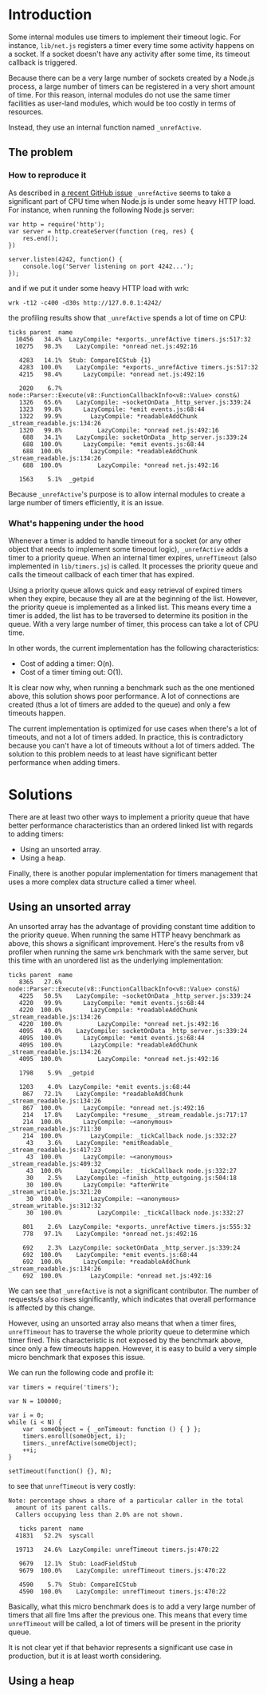 # Introduction

Some internal modules use timers to implement their timeout logic. For instance, `lib/net.js` registers a timer every time some activity happens on a socket. If a socket doesn't have any activity after some time, its timeout callback is triggered.

Because there can be a very large number of sockets created by a Node.js process, a large number of timers can be registered in a very short amount of time. For this reason, internal modules do not use the same timer facilities as user-land modules, which would be too costly in terms of resources.

Instead, they use an internal function named `_unrefActive`.

## The problem

### How to reproduce it

As described in [a recent GitHub issue](https://github.com/joyent/node/issues/8160) `_unrefActive` seems to take a significant part of CPU time when Node.js is under some heavy HTTP load. For instance, when running the following Node.js server:
```
var http = require('http');
var server = http.createServer(function (req, res) {
    res.end();
})

server.listen(4242, function() {
    console.log('Server listening on port 4242...');
});
```
and if we put it under some heavy HTTP load with wrk:
```
wrk -t12 -c400 -d30s http://127.0.0.1:4242/
```
the profiling results show that `_unrefActive` spends a lot of time on CPU:
```
ticks parent  name
  10456   34.4%  LazyCompile: *exports._unrefActive timers.js:517:32
  10275   98.3%    LazyCompile: *onread net.js:492:16

   4283   14.1%  Stub: CompareICStub {1}
   4283  100.0%    LazyCompile: *exports._unrefActive timers.js:517:32
   4215   98.4%      LazyCompile: *onread net.js:492:16

   2020    6.7%  node::Parser::Execute(v8::FunctionCallbackInfo<v8::Value> const&)
   1326   65.6%    LazyCompile: ~socketOnData _http_server.js:339:24
   1323   99.8%      LazyCompile: *emit events.js:68:44
   1322   99.9%        LazyCompile: *readableAddChunk _stream_readable.js:134:26
   1320   99.8%          LazyCompile: *onread net.js:492:16
    688   34.1%    LazyCompile: socketOnData _http_server.js:339:24
    688  100.0%      LazyCompile: *emit events.js:68:44
    688  100.0%        LazyCompile: *readableAddChunk _stream_readable.js:134:26
    688  100.0%          LazyCompile: *onread net.js:492:16

   1563    5.1%  _getpid
```

Because `_unrefActive`'s purpose is to allow internal modules to create a large number of timers efficiently, it is an issue.

### What's happening under the hood

Whenever a timer is added to handle timeout for a socket (or any other object that needs to implement some timeout logic), `_unrefActive` adds a timer to a priority queue. When an internal timer expires, `unrefTimeout` (also implemented in `lib/timers.js`) is called. It processes the priority queue and calls the timeout callback of each timer that has expired.

Using a priority queue allows quick and easy retrieval of expired timers when they expire, because they all are at the beginning of the list. However, the priority queue is implemented as a linked list. This means every time a timer is added, the list has to be traversed to determine its position in the queue. With a very large number of timer, this process can take a lot of CPU time.

In other words, the current implementation has the following characteristics:
* Cost of adding a timer: O(n).
* Cost of a timer timing out: O(1).

It is clear now why, when running a benchmark such as the one mentioned above, this solution shows poor performance. A lot of connections are created (thus a lot of timers are added to the queue) and only a few timeouts happen.

The current implementation is optimized for use cases when there's a lot of timeouts, and not a lot of timers 
added. In practice, this is contradictory because you can't have a lot of timeouts without a lot of timers added. The solution to this problem needs to at least have significant better performance when adding timers.

# Solutions

There are at least two other ways to implement a priority queue that have better performance characteristics than an ordered linked list with regards to adding timers:
* Using an unsorted array.
* Using a heap.

Finally, there is another popular implementation for timers management that uses a more complex data structure called a timer wheel.

## Using an unsorted array

An unsorted array has the advantage of providing constant time addition to the priority queue. When running the same HTTP heavy benchmark as above, this shows a significant improvement. Here's the results from v8 profiler when running the same `wrk` benchmark with the same server, but this time with an unordered list as the underlying implementation:
```
ticks parent  name
   8365   27.6%  node::Parser::Execute(v8::FunctionCallbackInfo<v8::Value> const&)
   4225   50.5%    LazyCompile: ~socketOnData _http_server.js:339:24
   4220   99.9%      LazyCompile: *emit events.js:68:44
   4220  100.0%        LazyCompile: *readableAddChunk _stream_readable.js:134:26
   4220  100.0%          LazyCompile: *onread net.js:492:16
   4095   49.0%    LazyCompile: socketOnData _http_server.js:339:24
   4095  100.0%      LazyCompile: *emit events.js:68:44
   4095  100.0%        LazyCompile: *readableAddChunk _stream_readable.js:134:26
   4095  100.0%          LazyCompile: *onread net.js:492:16

   1798    5.9%  _getpid

   1203    4.0%  LazyCompile: *emit events.js:68:44
    867   72.1%    LazyCompile: *readableAddChunk _stream_readable.js:134:26
    867  100.0%      LazyCompile: *onread net.js:492:16
    214   17.8%    LazyCompile: *resume_ _stream_readable.js:717:17
    214  100.0%      LazyCompile: ~<anonymous> _stream_readable.js:711:30
    214  100.0%        LazyCompile: _tickCallback node.js:332:27
     43    3.6%    LazyCompile: *emitReadable_ _stream_readable.js:417:23
     43  100.0%      LazyCompile: ~<anonymous> _stream_readable.js:409:32
     43  100.0%        LazyCompile: _tickCallback node.js:332:27
     30    2.5%    LazyCompile: ~finish _http_outgoing.js:504:18
     30  100.0%      LazyCompile: *afterWrite _stream_writable.js:321:20
     30  100.0%        LazyCompile: ~<anonymous> _stream_writable.js:312:32
     30  100.0%          LazyCompile: _tickCallback node.js:332:27

    801    2.6%  LazyCompile: *exports._unrefActive timers.js:555:32
    778   97.1%    LazyCompile: *onread net.js:492:16

    692    2.3%  LazyCompile: socketOnData _http_server.js:339:24
    692  100.0%    LazyCompile: *emit events.js:68:44
    692  100.0%      LazyCompile: *readableAddChunk _stream_readable.js:134:26
    692  100.0%        LazyCompile: *onread net.js:492:16
```
We can see that `_unrefActive` is not a significant contributor. The number of requests/s also rises significantly, which indicates that overall performance is affected by this change.

However, using an unsorted array also means that when a timer fires, `unrefTimeout` has to traverse the whole priority queue to determine which timer fired. This characteristic is not exposed by the benchmark above, since only a few timeouts happen. However, it is easy to build a very simple micro benchmark that exposes this issue.

We can run the following code and profile it:
```
var timers = require('timers');

var N = 100000;

var i = 0;
while (i < N) {
    var  someObject = { _onTimeout: function () { } };
    timers.enroll(someObject, i);
    timers._unrefActive(someObject);
    ++i;
}

setTimeout(function() {}, N);
```
to see that `unrefTimeout` is very costly:
```
Note: percentage shows a share of a particular caller in the total
  amount of its parent calls.
  Callers occupying less than 2.0% are not shown.

   ticks parent  name
  41831   52.2%  syscall

  19713   24.6%  LazyCompile: unrefTimeout timers.js:470:22

   9679   12.1%  Stub: LoadFieldStub
   9679  100.0%    LazyCompile: unrefTimeout timers.js:470:22

   4590    5.7%  Stub: CompareICStub
   4590  100.0%    LazyCompile: unrefTimeout timers.js:470:22
```
Basically, what this micro  benchmark does is to add a very large number of timers that all fire 1ms after the previous one. This means that every time `unrefTimeout` will be called, a lot of timers will be present in the priority queue.

It is not clear yet if that behavior represents a significant use case in production, but it is at least worth considering.

## Using a heap